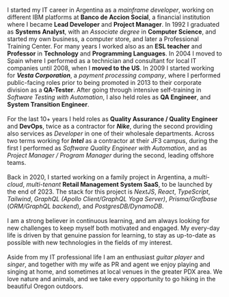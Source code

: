 I started my IT career in Argentina as a _mainframe developer_, working on different IBM platforms at **Banco de Accion Social**, a financial institution where I became **Lead Developer** and **Project Manager**. In 1992 I graduated as **Systems Analyst**, with an _Associate degree_ in **Computer Science**, and started my own business, a computer store, and later a Professional Training Center. For many years I worked also as an **ESL teacher** and **Professor** in **Technology** and **Programming Languages**. In 2004 I moved to Spain where I performed as a technician and consultant for local IT companies until 2008, when I **moved to the US**. In 2009 I started working for **_Vesta Corporation_**, a _payment processing company_, where I performed public-facing roles prior to being promoted in 2013 to their corporate division as a **QA-Tester**. After going through intensive self-training in _Software Testing with Automation_, I also held roles as **QA Engineer**, and **System Transition Engineer**.\
\
For the last 10+ years I held roles as **Quality Assurance / Quality Engineer** and **DevOps**, twice as a contractor for **_Nike_**, during the second providing also services as _Developer_ in one of their wholesale departments. Across two terms working for **_Intel_** as a contractor at their JF3 campus, during the first I performed as _Software Quality Engineer with Automation_, and as _Project Manager / Program Manager_ during the second, leading offshore teams.\
\
Back in 2020, I started working on a family project in Argentina, a _multi-cloud_, _multi-tenant_ **Retail Management System SaaS**, to be launched by the end of 2023. The stack for this project is _NextJS_, _React_, _TypeScript_, _Tailwind_, _GraphQL (Apollo Client/GraphQL Yoga Server)_, _Prisma/Grafbase_ (_ORM/GraphQL backend_), and _PostgresDB/DynamoDB_.\
\
I am a strong believer in continuous learning, and am always looking for new challenges to keep myself both motivated and engaged. My every-day life is driven by that genuine passion for learning, to stay as up-to-date as possible with new technologies in the fields of my interest.\
\
Aside from my IT professional life I am an enthusiast _guitar player_ and _singer_, and together with my wife as PR and agent we enjoy playing and singing at home, and sometimes at local venues in the greater PDX area. We love nature and animals, and we take every opportunity to go hiking in the beautiful Oregon outdoors.  
